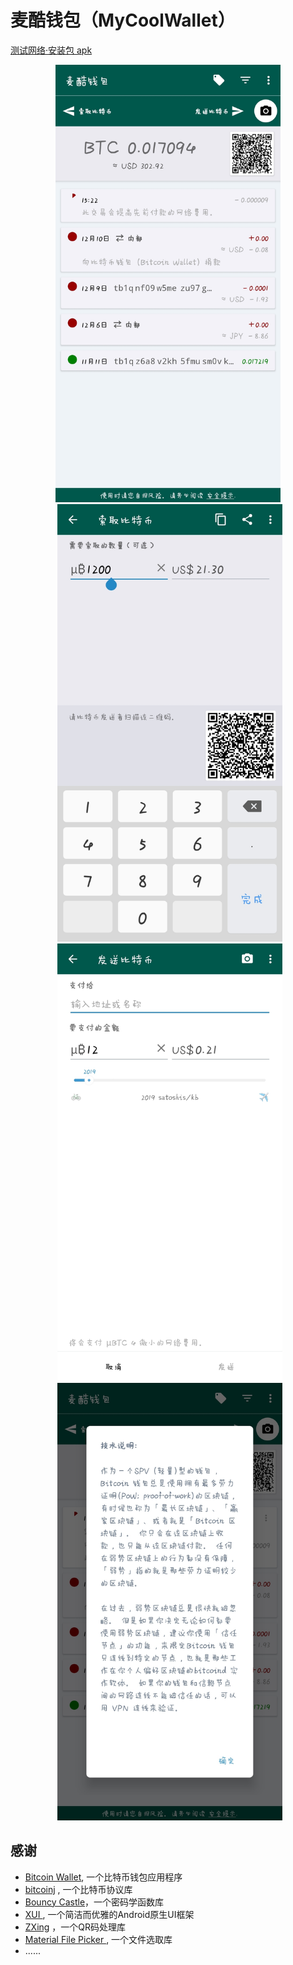 # 麦酷钱包（MyCoolWallet）
[ 测试网络·安装包 apk ](https://github.com/lingyajun/MyCoolWallet/releases/download/v1.0.2/test_net-release-1.0.4.apk)


<div align="center">
    <img src="media/photo-0.jpg" width="360" height="700">
    <img src="media/photo-2.jpg" width="360" height="700" style="margin-left:5px">
    <img src="media/photo-3.jpg" width="360" height="700" style="margin-left:5px">
    <img src="media/photo-7.jpg" width="360" height="700" style="margin-left:5px">
</div>


感谢
---
- [Bitcoin Wallet](https://github.com/bitcoin-wallet/bitcoin-wallet), 一个比特币钱包应用程序
- [bitcoinj](https://bitcoinj.github.io) , 一个比特币协议库
- [Bouncy Castle](https://bouncycastle.org)，一个密码学函数库
- [ XUI ](https://github.com/xuexiangjys/XUI), 一个简洁而优雅的Android原生UI框架
- [ZXing](https://github.com/zxing/zxing) ，一个QR码处理库
- [ Material File Picker ](https://github.com/nbsp-team/MaterialFilePicker), 一个文件选取库
- ......
